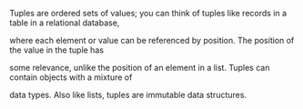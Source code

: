 Tuples are ordered sets of values; you can think of tuples like records in a table in a relational database,

where each element or value can be referenced by position. The position of the value in the tuple has

some relevance, unlike the position of an element in a list. Tuples can contain objects with a mixture of

data types. Also like lists, tuples are immutable data structures.

